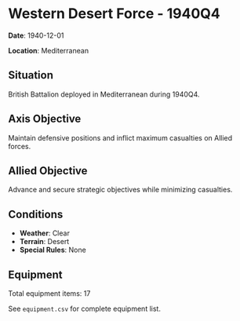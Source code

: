 # Western Desert Force - 1940Q4

**Date**: 1940-12-01

**Location**: Mediterranean

## Situation

British Battalion deployed in Mediterranean during 1940Q4.

## Axis Objective

Maintain defensive positions and inflict maximum casualties on Allied forces.

## Allied Objective

Advance and secure strategic objectives while minimizing casualties.

## Conditions

- **Weather**: Clear
- **Terrain**: Desert
- **Special Rules**: None

## Equipment

Total equipment items: 17

See `equipment.csv` for complete equipment list.
